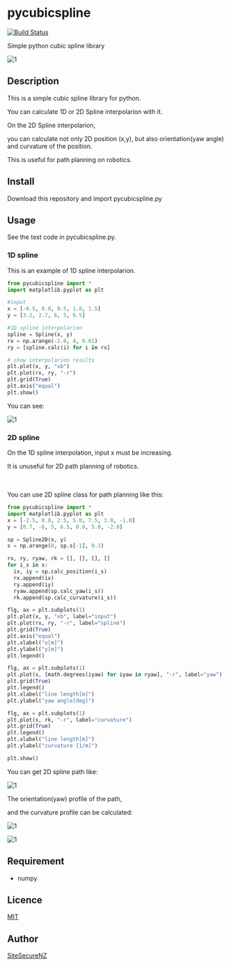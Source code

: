 # pycubicspline

[![Build Status](https://travis-ci.org/sitesecure312/pycubicspline.svg?branch=master)](https://travis-ci.org/AtsushiSakai/pycubicspline)

Simple python cubic spline library 

![1](https://github.com/sitesecure312/Python-Robo/blob/master/images/figure_1-2.png)

## Description

This is a simple cubic spline library for python.

You can calculate 1D or 2D Spline interpolarion with it.

On the 2D Spline interpolarion,

you can calculate not only 2D position (x,y), but also orientation(yaw angle) and curvature of the position.

This is useful for path planning on robotics.

## Install

Download this repository and import pycubicspline.py

## Usage

See the test code in pycubicspline.py.

### 1D spline

This is an example of 1D spline interpolarion.

```python
from pycubicspline import * 
import matplotlib.pyplot as plt

#input 
x = [-0.5, 0.0, 0.5, 1.0, 1.5]
y = [3.2, 2.7, 6, 5, 6.5]

#1D spline interpolarion
spline = Spline(x, y)
rx = np.arange(-2.0, 4, 0.01)
ry = [spline.calc(i) for i in rx]

# show interpolarion results
plt.plot(x, y, "xb")
plt.plot(rx, ry, "-r")
plt.grid(True)
plt.axis("equal")
plt.show()
```

You can see:

![1](https://github.com/sitesecure312/Python-Robo/blob/master/images/figure_1.png)

### 2D spline

On the 1D spline interpolation, input x must be increasing.

It is unuseful for 2D path planning of robotics.

　

You can use 2D spline class for path planning like this:

```python
from pycubicspline import * 
import matplotlib.pyplot as plt
x = [-2.5, 0.0, 2.5, 5.0, 7.5, 3.0, -1.0]
y = [0.7, -6, 5, 6.5, 0.0, 5.0, -2.0]

sp = Spline2D(x, y)
s = np.arange(0, sp.s[-1], 0.1)

rx, ry, ryaw, rk = [], [], [], []
for i_s in s:
  ix, iy = sp.calc_position(i_s)
  rx.append(ix)
  ry.append(iy)
  ryaw.append(sp.calc_yaw(i_s))
  rk.append(sp.calc_curvature(i_s))

flg, ax = plt.subplots(1)
plt.plot(x, y, "xb", label="input")
plt.plot(rx, ry, "-r", label="spline")
plt.grid(True)
plt.axis("equal")
plt.xlabel("x[m]")
plt.ylabel("y[m]")
plt.legend()

flg, ax = plt.subplots(1)
plt.plot(s, [math.degrees(iyaw) for iyaw in ryaw], "-r", label="yaw")
plt.grid(True)
plt.legend()
plt.xlabel("line length[m]")
plt.ylabel("yaw angle[deg]")

flg, ax = plt.subplots(1)
plt.plot(s, rk, "-r", label="curvature")
plt.grid(True)
plt.legend()
plt.xlabel("line length[m]")
plt.ylabel("curvature [1/m]")

plt.show()
```

You can get 2D spline path like:

![1](https://github.com/sitesecure312/Python-Robo/blob/master/images/figure_1-2.png)

The orientation(yaw) profile of the path,

and the curvature profile can be calculated:

![1](https://github.com/sitesecure312/Python-Robo/blob/master/images/figure_2.png)


![1](https://github.com/sitesecure312/Python-Robo/blob/master/images/figure_3.png)


## Requirement

- numpy

## Licence

[MIT](https://github.com/tcnksm/tool/blob/master/LICENCE)

## Author

[SiteSecureNZ](https://github.com/sitesecure312)


